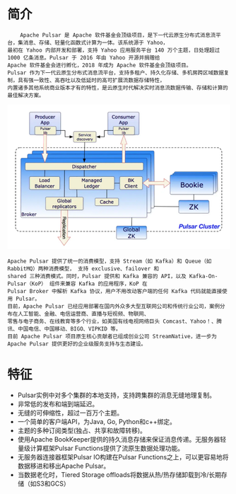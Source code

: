 # 简介
        Apache Pulsar 是 Apache 软件基金会顶级项目，是下一代云原生分布式消息流平台，集消息、存储、轻量化函数式计算为一体。该系统源于 Yahoo，
    最初在 Yahoo 内部开发和部署，支持 Yahoo 应用服务平台 140 万个主题，日处理超过 1000 亿条消息。Pulsar 于 2016 年由 Yahoo 开源并捐赠给 
    Apache 软件基金会进行孵化，2018 年成为 Apache 软件基金会顶级项目。
    Pulsar 作为下一代云原生分布式消息流平台，支持多租户、持久化存储、多机房跨区域数据复制，具有强一致性、高吞吐以及低延时的高可扩展流数据存储特性，
    内置诸多其他系统商业版本才有的特性，是云原生时代解决实时消息流数据传输、存储和计算的最佳解决方案。
![img.png](img.png)

    Apache Pulsar 提供了统一的消费模型，支持 Stream（如 Kafka）和 Queue（如 RabbitMQ）两种消费模型， 支持 exclusive、failover 和 
    shared 三种消费模式。同时，Pulsar 提供和 Kafka 兼容的 API，以及 Kafka-On-Pulsar（KoP） 组件来兼容 Kafka 的应用程序，KoP 在 
    Pulsar Broker 中解析 Kafka 协议，用户不用改动客户端的任何 Kafka 代码就能直接使用 Pulsar。
    目前，Apache Pulsar 已经应用部署在国内外众多大型互联网公司和传统行业公司，案例分布在人工智能、金融、电信运营商、直播与短视频、物联网、
    零售与电子商务、在线教育等多个行业，如美国有线电视网络巨头 Comcast、Yahoo！、腾讯、中国电信、中国移动、BIGO、VIPKID 等。
    目前 Apache Pulsar 项目原生核心贡献者已组成创业公司 StreamNative，进一步为 Apache Pulsar 提供更好的企业级服务支持与生态建设。

# 特征
- Pulsar实例中对多个集群的本地支持，支持跨集群的消息无缝地理复制。
- 非常低的发布和端到端延迟。
- 无缝的可伸缩性，超过一百万个主题。
- 一个简单的客户端API，为Java, Go, Python和c++绑定。
- 主题的多种订阅类型(独占、共享和故障转移)。
- 使用Apache BookKeeper提供的持久消息存储来保证消息传递。无服务器轻量级计算框架Pulsar Functions提供了流原生数据处理功能。
- 无服务器连接器框架Pulsar IO构建在Pulsar Functions之上，可以更容易地将数据移进和移出Apache Pulsar。
- 当数据老化时，Tiered Storage offloads将数据从热/热存储卸载到冷/长期存储（如S3和GCS）